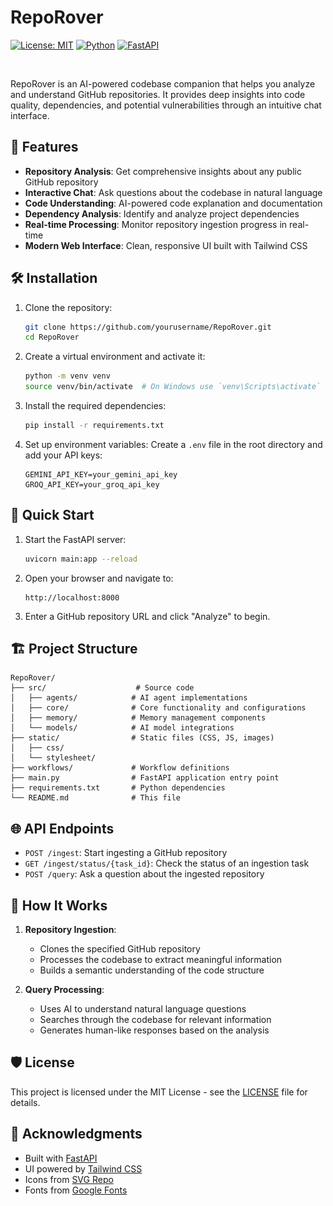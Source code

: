 # RepoRover

[![License: MIT](https://img.shields.io/badge/License-MIT-yellow.svg)](https://opensource.org/licenses/MIT)
[![Python](https://img.shields.io/badge/python-3.8+-blue.svg)](https://www.python.org/downloads/)
[![FastAPI](https://img.shields.io/badge/FastAPI-0.68.0-009688.svg?logo=fastapi)](https://fastapi.tiangolo.com/)

<p align="center">
  <img src="static/logo.svg" width="0" alt="RepoRover Logo">
</p>

RepoRover is an AI-powered codebase companion that helps you analyze and understand GitHub repositories. It provides deep insights into code quality, dependencies, and potential vulnerabilities through an intuitive chat interface.

## 🚀 Features

- **Repository Analysis**: Get comprehensive insights about any public GitHub repository
- **Interactive Chat**: Ask questions about the codebase in natural language
- **Code Understanding**: AI-powered code explanation and documentation
- **Dependency Analysis**: Identify and analyze project dependencies
- **Real-time Processing**: Monitor repository ingestion progress in real-time
- **Modern Web Interface**: Clean, responsive UI built with Tailwind CSS

## 🛠️ Installation

1. Clone the repository:
   ```bash
   git clone https://github.com/yourusername/RepoRover.git
   cd RepoRover
   ```

2. Create a virtual environment and activate it:
   ```bash
   python -m venv venv
   source venv/bin/activate  # On Windows use `venv\Scripts\activate`
   ```

3. Install the required dependencies:
   ```bash
   pip install -r requirements.txt
   ```

4. Set up environment variables:
   Create a `.env` file in the root directory and add your API keys:
   ```
   GEMINI_API_KEY=your_gemini_api_key
   GROQ_API_KEY=your_groq_api_key
   ```

## 🚀 Quick Start

1. Start the FastAPI server:
   ```bash
   uvicorn main:app --reload
   ```

2. Open your browser and navigate to:
   ```
   http://localhost:8000
   ```

3. Enter a GitHub repository URL and click "Analyze" to begin.

## 🏗️ Project Structure

```
RepoRover/
├── src/                    # Source code
│   ├── agents/            # AI agent implementations
│   ├── core/              # Core functionality and configurations
│   ├── memory/            # Memory management components
│   └── models/            # AI model integrations
├── static/                # Static files (CSS, JS, images)
│   ├── css/
│   └── stylesheet/
├── workflows/             # Workflow definitions
├── main.py                # FastAPI application entry point
├── requirements.txt       # Python dependencies
└── README.md              # This file
```

## 🌐 API Endpoints

- `POST /ingest`: Start ingesting a GitHub repository
- `GET /ingest/status/{task_id}`: Check the status of an ingestion task
- `POST /query`: Ask a question about the ingested repository

## 🤖 How It Works

1. **Repository Ingestion**:
   - Clones the specified GitHub repository
   - Processes the codebase to extract meaningful information
   - Builds a semantic understanding of the code structure

2. **Query Processing**:
   - Uses AI to understand natural language questions
   - Searches through the codebase for relevant information
   - Generates human-like responses based on the analysis

## 🛡️ License

This project is licensed under the MIT License - see the [LICENSE](LICENSE) file for details.

## 🙏 Acknowledgments

- Built with [FastAPI](https://fastapi.tiangolo.com/)
- UI powered by [Tailwind CSS](https://tailwindcss.com/)
- Icons from [SVG Repo](https://www.svgrepo.com/)
- Fonts from [Google Fonts](https://fonts.google.com/)
